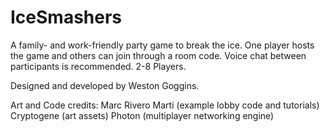 # IceSmashers

A family- and work-friendly party game to break the ice. One player hosts the game and others can join through a room code. Voice chat between participants is recommended. 2-8 Players.

Designed and developed by Weston Goggins.

Art and Code credits:
Marc Rivero Marti (example lobby code and tutorials)
Cryptogene (art assets)
Photon (multiplayer networking engine)
